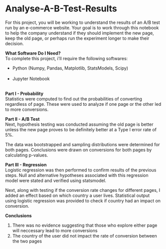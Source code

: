 # Analyse-A-B-Test-Results
For this project, you will be working to understand the results of an A/B test run by an e-commerce website. Your goal is to work through this notebook to help the company understand if they should implement the new page, keep the old page, or perhaps run the experiment longer to make their decision.

<b>What Software Do I Need?</b><br>
To complete this project, i'll require the following softwares:
<ul>
<li>Python (Numpy, Pandas, Matplotlib, StatsModels, Scipy)</li><br>
<li>Jupyter Notebook</li><br>
</ul>
<b>Part I - Probability</b><br>
Statistics were computed to find out the probabilities of converting regardless of page. These were used to analyze if one page or the other led to more conversions.

<b>Part II - A/B Test</b><br>
Next, hypothesis testing was conducted assuming the old page is better unless the new page proves to be definitely better at a Type I error rate of 5%.

The data was bootstrapped and sampling distributions were determined for both pages. Conclusions were drawn on conversions for both pages by calculating p-values.

<b>Part III - Regression</b><br>
Logistic regression was then performed to confirm results of the previous steps. Null and alternative hypotheses associated with this regression model were stated and verified using statsmodel.

Next, along with testing if the conversion rate changes for different pages, I added an effect based on which country a user lives. Statistical output using logistic regression was provided to check if country had an impact on conversion.

<b>Conclusions</b><br>
<ol>
<li>There was no evidence suggesting that those who explore either page will neccessary lead to more conversions</li>
<li>The country of the user did not impact the rate of conversion between the two pages</li>
</ol>
